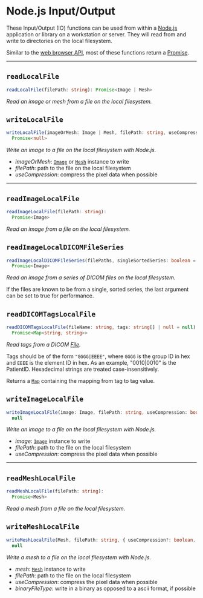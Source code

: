 # Node.js Input/Output

These Input/Output (IO) functions can be used from within a [Node.js](https://nodejs.org/) application or library on a workstation or server. They will read from and write to directories on the local filesystem.

Similar to the [web browser API](/typescript/browser_io), most of these functions return a [Promise](https://developer.mozilla.org/en-US/docs/Web/JavaScript/Reference/Global_Objects/Promise).

---

## `readLocalFile`

```ts
readLocalFile(filePath: string): Promise<Image | Mesh>
```

*Read an image or mesh from a file on the local filesystem.*

## `writeLocalFile`

```ts
writeLocalFile(imageOrMesh: Image | Mesh, filePath: string, useCompression: boolean = false):
  Promise<null>
```

*Write an image to a file on the local filesystem with Node.js.*

- *imageOrMesh*:    [`Image`](/api/Image) or [`Mesh`](/api/Mesh) instance to write
- *filePath*:       path to the file on the local filesystem
- *useCompression*: compress the pixel data when possible

---

## `readImageLocalFile`

```ts
readImageLocalFile(filePath: string):
  Promise<Image>
```

*Read an image from a file on the local filesystem.*

## `readImageLocalDICOMFileSeries`

```ts
readImageLocalDICOMFileSeries(filePaths, singleSortedSeries: boolean = false):
  Promise<Image>
```

*Read an image from a series of DICOM files on the local filesystem.*

If the files are known to be from a single, sorted series, the last argument can be set to true for performance.

## `readDICOMTagsLocalFile`

```ts
readDICOMTagsLocalFile(fileName: string, tags: string[] | null = null):
  Promise<Map<string, string>>
```

*Read tags from a DICOM [File](https://developer.mozilla.org/en-US/docs/Web/API/File).*

Tags should be of the form `"GGGG|EEEE"`, where `GGGG` is the group ID in hex and `EEEE` is the element ID in hex. As an example, "0010|0010" is the PatientID.
Hexadecimal strings are treated case-insensitively.

Returns a [`Map`](https://developer.mozilla.org/en-US/docs/Web/JavaScript/Reference/Global_Objects/Map) containing the mapping from tag to tag value.

## `writeImageLocalFile`

```ts
writeImageLocalFile(image: Image, filePath: string, useCompression: boolean):
  null
```

*Write an image to a file on the local filesystem with Node.js.*

- *image*:          [`Image`](/api/Image) instance to write
- *filePath*:       path to the file on the local filesystem
- *useCompression*: compress the pixel data when possible

---

## `readMeshLocalFile`

```ts
readMeshLocalFile(filePath: string):
  Promise<Mesh>
```

*Read a mesh from a file on the local filesystem.*

## `writeMeshLocalFile`

```ts
writeMeshLocalFile(Mesh, filePath: string, { useCompression?: boolean, binaryFileType?: boolean }):
  null
```

*Write a mesh to a file on the local filesystem with Node.js.*

- *mesh*:           [`Mesh`](/api/Mesh) instance to write
- *filePath*:       path to the file on the local filesystem
- *useCompression*: compress the pixel data when possible
- *binaryFileType*: write in a binary as opposed to a ascii format, if possible
